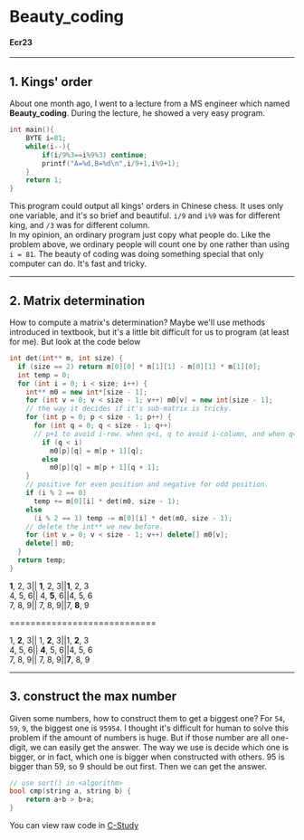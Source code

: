 # Beauty_coding
#### Ecr23
---

## 1. Kings' order  
About one month ago, I went to a lecture from a MS engineer which named **Beauty_coding**. During the lecture, he showed a very easy program.
```cpp
int main(){  
    BYTE i=81;  
    while(i--){  
        if(i/9%3==i%9%3) continue;  
        printf("A=%d,B=%d\n",i/9+1,i%9+1);  
    }  
    return 1;  
}  
```
This program could output all kings' orders in Chinese chess. It uses only one variable, and it's so brief and beautiful. `i/9` and `i%9` was for different king, and `/3` was for different column.  
In my opinion, an ordinary program just copy what people do. Like the problem above, we ordinary people will count one by one rather than using `i = 81`. The beauty of coding was doing something special that only computer can do. It's fast and tricky.

---

## 2. Matrix determination
How to compute a matrix's determination? Maybe we'll use methods introduced in textbook, but it's a little bit difficult for us to program (at least for me). But look at the code below
```cpp
int det(int** m, int size) {
  if (size == 2) return m[0][0] * m[1][1] - m[0][1] * m[1][0];
  int temp = 0;
  for (int i = 0; i < size; i++) {
    int** m0 = new int*[size - 1];
    for (int v = 0; v < size - 1; v++) m0[v] = new int[size - 1];
    // the way it decides if it's sub-matrix is tricky.
    for (int p = 0; p < size - 1; p++) {
      for (int q = 0; q < size - 1; q++)
      // p+1 to avoid i-row. when q<i, q to avoid i-column, and when q==i, q+1 to avoid i-column.
        if (q < i)
          m0[p][q] = m[p + 1][q];
        else
          m0[p][q] = m[p + 1][q + 1];
    }
    // positive for even position and negative for odd position.
    if (i % 2 == 0)
      temp += m[0][i] * det(m0, size - 1);
    else
      (i % 2 == 1) temp -= m[0][i] * det(m0, size - 1);
    // delete the int** we new before.
    for (int v = 0; v < size - 1; v++) delete[] m0[v];
    delete[] m0;
  }
  return temp;
}
```
**1**, 2, 3|| **1**, 2, 3||**1**, 2, 3  
 4, 5, 6||  4, **5**, 6||4, 5, 6  
 7, 8, 9|| 7, 8, 9||7, **8**, 9  

============================

1, **2**, 3|| 1, **2**, 3||1, **2**, 3  
4, 5, 6|| **4**, 5, 6||4, 5, 6  
7, 8, 9|| 7, 8, 9||**7**, 8, 9  

---
## 3. construct the max number
Given some numbers, how to construct them to get a biggest one? For `54`, `59`, `9`, the biggest one is `95954`.
I thought it's difficult for human to solve this problem if the amount of numbers is huge. But if those number are all one-digit, we can easily get the answer. The way we use is decide which one is bigger, or in fact, which one is bigger when constructed with others. 95 is bigger than 59, so 9 should be out first. Then we can get the answer.
```cpp
// use sort() in <algorithm>
bool cmp(string a, string b) {
    return a+b > b+a;
}
```

You can view raw code in [C-Study](https://github.com/ECer23/C-Study/tree/master/beauty_coding)
